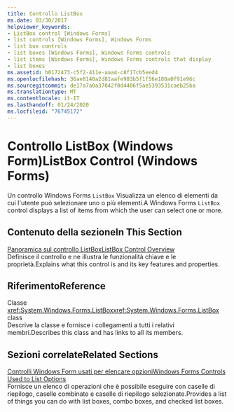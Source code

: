 ```yaml
---
title: Controllo ListBox
ms.date: 03/30/2017
helpviewer_keywords:
- ListBox control [Windows Forms]
- list controls [Windows Forms], Windows Forms
- list box controls
- list boxes [Windows Forms], Windows Forms controls
- list items [Windows Forms], Windows Forms controls that display
- list boxes
ms.assetid: b0172473-c5f2-411e-aaa4-c8f17cb5eed4
ms.openlocfilehash: 36ae8140a2d81aafe983b5f1f56e180a0f91e96c
ms.sourcegitcommit: de17a7a0a37042f0d4406f5ae5393531caeb25ba
ms.translationtype: MT
ms.contentlocale: it-IT
ms.lasthandoff: 01/24/2020
ms.locfileid: "76745172"
---
```

# <a name="listbox-control-windows-forms"></a><span data-ttu-id="5f09c-102">Controllo ListBox (Windows Form)</span><span class="sxs-lookup"><span data-stu-id="5f09c-102">ListBox Control (Windows Forms)</span></span>
<span data-ttu-id="5f09c-103">Un controllo Windows Forms `ListBox` Visualizza un elenco di elementi da cui l'utente può selezionare uno o più elementi.</span><span class="sxs-lookup"><span data-stu-id="5f09c-103">A Windows Forms `ListBox` control displays a list of items from which the user can select one or more.</span></span>  
  
## <a name="in-this-section"></a><span data-ttu-id="5f09c-104">Contenuto della sezione</span><span class="sxs-lookup"><span data-stu-id="5f09c-104">In This Section</span></span>  
 [<span data-ttu-id="5f09c-105">Panoramica sul controllo ListBox</span><span class="sxs-lookup"><span data-stu-id="5f09c-105">ListBox Control Overview</span></span>](listbox-control-overview-windows-forms.md)  
 <span data-ttu-id="5f09c-106">Definisce il controllo e ne illustra le funzionalità chiave e le proprietà.</span><span class="sxs-lookup"><span data-stu-id="5f09c-106">Explains what this control is and its key features and properties.</span></span>  
  
## <a name="reference"></a><span data-ttu-id="5f09c-107">Riferimento</span><span class="sxs-lookup"><span data-stu-id="5f09c-107">Reference</span></span>  
 <span data-ttu-id="5f09c-108">Classe <xref:System.Windows.Forms.ListBox></span><span class="sxs-lookup"><span data-stu-id="5f09c-108"><xref:System.Windows.Forms.ListBox> class</span></span>  
 <span data-ttu-id="5f09c-109">Descrive la classe e fornisce i collegamenti a tutti i relativi membri.</span><span class="sxs-lookup"><span data-stu-id="5f09c-109">Describes this class and has links to all its members.</span></span>  
  
## <a name="related-sections"></a><span data-ttu-id="5f09c-110">Sezioni correlate</span><span class="sxs-lookup"><span data-stu-id="5f09c-110">Related Sections</span></span>  
 [<span data-ttu-id="5f09c-111">Controlli Windows Form usati per elencare opzioni</span><span class="sxs-lookup"><span data-stu-id="5f09c-111">Windows Forms Controls Used to List Options</span></span>](windows-forms-controls-used-to-list-options.md)  
 <span data-ttu-id="5f09c-112">Fornisce un elenco di operazioni che è possibile eseguire con caselle di riepilogo, caselle combinate e caselle di riepilogo selezionate.</span><span class="sxs-lookup"><span data-stu-id="5f09c-112">Provides a list of things you can do with list boxes, combo boxes, and checked list boxes.</span></span>
